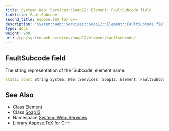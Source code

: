 ```yaml
---
title: System::Web::Services::Soap12::Element::FaultSubcode field
linktitle: FaultSubcode
second_title: Aspose.TeX for C++
description: 'System::Web::Services::Soap12::Element::FaultSubcode field. The string representation of the ''Subcode'' element name in C++.'
type: docs
weight: 900
url: /cpp/system.web.services/soap12/element/faultsubcode/
---
```

## FaultSubcode field


The string representation of the 'Subcode' element name.

```cpp
static const String System::Web::Services::Soap12::Element::FaultSubcode
```

## See Also

* Class [Element](../)
* Class [Soap12](../../)
* Namespace [System::Web::Services](../../../)
* Library [Aspose.TeX for C++](../../../../)
